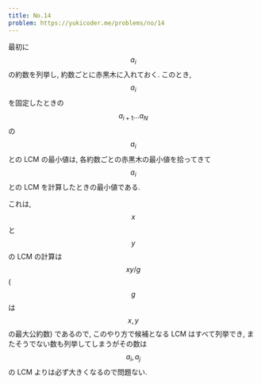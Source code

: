 ```yaml
---
title: No.14
problem: https://yukicoder.me/problems/no/14
---
```

最初に $$ a_i $$ の約数を列挙し, 約数ごとに赤黒木に入れておく. このとき, $$ a_i $$ を固定したときの $$ a_{i+1} \dots a_N $$ の $$ a_i $$ との LCM の最小値は, 各約数ごとの赤黒木の最小値を拾ってきて $$ a_i $$ との LCM を計算したときの最小値である.

これは, $$ x $$ と $$ y $$ の LCM の計算は $$ xy/g $$ ($$ g $$ は $$ x, y $$ の最大公約数) であるので, このやり方で候補となる LCM はすべて列挙でき, またそうでない数も列挙してしまうがその数は $$ a_i, a_j $$ の LCM よりは必ず大きくなるので問題ない.
